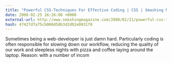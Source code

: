```yaml
---
title: "Powerful CSS-Techniques For Effective Coding | CSS | Smashing Magazine"
date: 2008-02-25 16:26:08 +0000
external-url: http://www.smashingmagazine.com/2008/02/21/powerful-css-techniques-for-effective-coding/
hash: 47427d7a75cb000d58b3d2d92e0031f8
---
```


Sometimes being a web-developer is just damn hard. Particularly coding is often responsible for slowing down our workflow, reducing the quality of our work and sleepless nights with pizza and coffee laying around the laptop. Reason: with a number of incom
